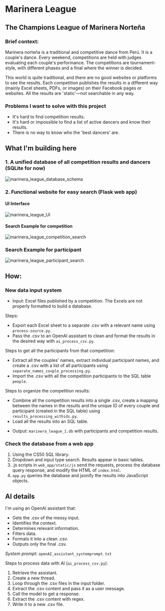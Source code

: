 # Marinera League #
## The Champions League of Marinera Norteña ##

### Brief context: ###
Marinera norteña is a traditional and competitive dance from Perú. It is a couple's dance. Every weekend, competitions are held with judges evaluating each couple's performance. 
The competitions are tournament-style, with different phases and a final where the winner is decided.

This world is quite traditional, and there are no good websites or platforms to see the results. 
Each competition publishes the results in a different way (mainly Excel sheets, PDFs, or images) on their Facebook pages or websites. All the results are 'static'—not searchable in any way.

### Problems I want to solve with this project ###

- It's hard to find competition results.
- It's hard or impossible to find a list of active dancers and know their results.
- There is no way to know who the 'best dancers' are.

## What I'm building here ##

### 1. A unified database of all competition results and dancers (SQLite for now) ###
  ![marinera_league_database_schema](https://github.com/user-attachments/assets/57780668-effb-40dd-928c-1858accda836)

### 2. Functional website for easy search (Flask web app) ###
#### UI Interface ####
  ![marinera_league_UI](https://github.com/user-attachments/assets/ae26d2ee-d4be-4876-a95b-463023d085d4)
#### Search Example for competition ####
  ![marinera_league_competition_search](https://github.com/user-attachments/assets/5bac089e-f943-41cb-a43e-04b45c6bfe45)
### Search Example for participant ###
  ![marinera_league_participant_search](https://github.com/user-attachments/assets/a7343ca4-5cd6-4012-ad8c-debb00f2fbf1)

## How: ##
### New data input system ###

- Input: Excel files published by a competition.
  The Excels are not properly formatted to build a database.

Steps: 
* Export each Excel sheet to a separate .csv with a relevant name using `process-source.py`.
* Pass the .csv to an OpenAI assistant to clean and format the results in the desired way with `ai_process_csv.py`.
   
Steps to get all the participants from that competition:
* Extract all the couples' names, extract individual participant names, and create a .csv with a list of all participants using `separate_names_couple_processing.py`.
* Import the .csv with all the competition participants to the SQL table `people`.

Steps to organize the competition results:
* Combine all the competition results into a single .csv, create a mapping between the names in the results and the unique ID of every couple and participant (created in the SQL table) using `results_processing_withids.py`.
* Load all the results into an SQL table.

- Output: `marinera_league_1.db` with participants and competition results.

### Check the database from a web app ###

1. Using the CS50 SQL library.
2. Dropdown and input type search. Results appear in basic tables.
3. .js scripts in `web_app/static/js` send the requests, process the database query response, and modify the HTML of `index.html`.
4. `app.py` queries the database and jsonify the results into JavaScript objects.

## AI details ##

I'm using an OpenAI assistant that:
- Gets the .csv of the messy input.
- Identifies the context.
- Determines relevant information.
- Filters data.
- Formats it into a clean .csv.
- Outputs only the final .csv.

*System prompt:* `openAI_assistant_systemprompt.txt`

Steps to process data with AI (`ai_process_csv.py`):
1. Retrieve the assistant.
2. Create a new thread.
3. Loop through the .csv files in the input folder.
4. Extract the .csv content and pass it as a user message.
5. Call the model to get a response.
6. Extract the .csv content with regex.
7. Write it to a new .csv file.
